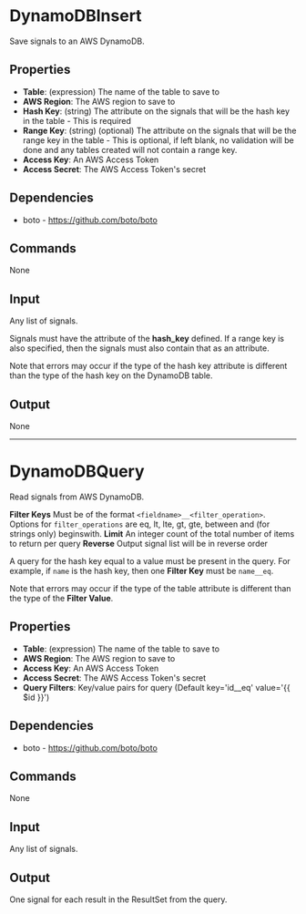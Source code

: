 DynamoDBInsert
==============

Save signals to an AWS DynamoDB.

Properties
----------

 - **Table**: (expression) The name of the table to save to
 - **AWS Region**: The AWS region to save to
 - **Hash Key**: (string) The attribute on the signals that will be the hash key in the table - This is required
 - **Range Key**: (string) (optional) The attribute on the signals that will be the range key in the table - This is optional, if left blank, no validation will be done and any tables created will not contain a range key.
 - **Access Key**: An AWS Access Token
 - **Access Secret**: The AWS Access Token's secret


Dependencies
------------

 * boto - https://github.com/boto/boto

Commands
--------
None

Input
-----
Any list of signals.

Signals must have the attribute of the **hash_key** defined. If a range key is also specified, then the signals must also contain that as an attribute.

Note that errors may occur if the type of the hash key attribute is different than the type of the hash key on the DynamoDB table.

Output
------
None

-------------------------------------------------------------------------------

DynamoDBQuery
=============

Read signals from AWS DynamoDB.

**Filter Keys** Must be of the format `<fieldname>__<filter_operation>`. Options for `filter_operations` are eq, lt, lte, gt, gte, between and (for strings only) beginswith.
**Limit** An integer count of the total number of items to return per query
**Reverse** Output signal list will be in reverse order

A query for the hash key equal to a value must be present in the query. For example, if `name` is the hash key, then one **Filter Key** must be `name__eq`.

Note that errors may occur if the type of the table attribute is different than the type of the **Filter Value**.

Properties
----------

 - **Table**: (expression) The name of the table to save to
 - **AWS Region**: The AWS region to save to
 - **Access Key**: An AWS Access Token
 - **Access Secret**: The AWS Access Token's secret
 - **Query Filters**: Key/value pairs for query (Default key='id__eq' value='{{ $id }}')


Dependencies
------------

 * boto - https://github.com/boto/boto

Commands
--------
None

Input
-----
Any list of signals.

Output
------
One signal for each result in the ResultSet from the query.
